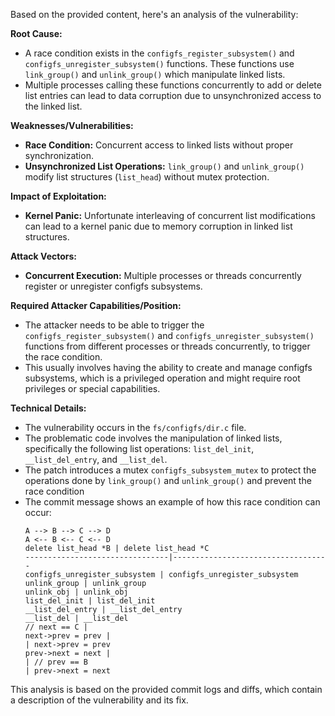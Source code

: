 Based on the provided content, here's an analysis of the vulnerability:

**Root Cause:**
- A race condition exists in the `configfs_register_subsystem()` and `configfs_unregister_subsystem()` functions. These functions use `link_group()` and `unlink_group()` which manipulate linked lists.
- Multiple processes calling these functions concurrently to add or delete list entries can lead to data corruption due to unsynchronized access to the linked list.

**Weaknesses/Vulnerabilities:**
- **Race Condition:** Concurrent access to linked lists without proper synchronization.
- **Unsynchronized List Operations:** `link_group()` and `unlink_group()` modify list structures (`list_head`) without mutex protection.

**Impact of Exploitation:**
- **Kernel Panic:**  Unfortunate interleaving of concurrent list modifications can lead to a kernel panic due to memory corruption in linked list structures.

**Attack Vectors:**
- **Concurrent Execution:** Multiple processes or threads concurrently register or unregister configfs subsystems.

**Required Attacker Capabilities/Position:**
- The attacker needs to be able to trigger the `configfs_register_subsystem()` and `configfs_unregister_subsystem()` functions from different processes or threads concurrently, to trigger the race condition.
- This usually involves having the ability to create and manage configfs subsystems, which is a privileged operation and might require root privileges or special capabilities.

**Technical Details:**
- The vulnerability occurs in the `fs/configfs/dir.c` file.
- The problematic code involves the manipulation of linked lists, specifically the following list operations: `list_del_init`, `__list_del_entry`, and `__list_del`.
- The patch introduces a mutex `configfs_subsystem_mutex` to protect the operations done by `link_group()` and `unlink_group()` and prevent the race condition
- The commit message shows an example of how this race condition can occur:
    ```
    A --> B --> C --> D
    A <-- B <-- C <-- D
    delete list_head *B | delete list_head *C
    --------------------------------|-----------------------------------
    configfs_unregister_subsystem | configfs_unregister_subsystem
    unlink_group | unlink_group
    unlink_obj | unlink_obj
    list_del_init | list_del_init
    __list_del_entry | __list_del_entry
    __list_del | __list_del
    // next == C |
    next->prev = prev |
    | next->prev = prev
    prev->next = next |
    | // prev == B
    | prev->next = next
    ```

This analysis is based on the provided commit logs and diffs, which contain a description of the vulnerability and its fix.